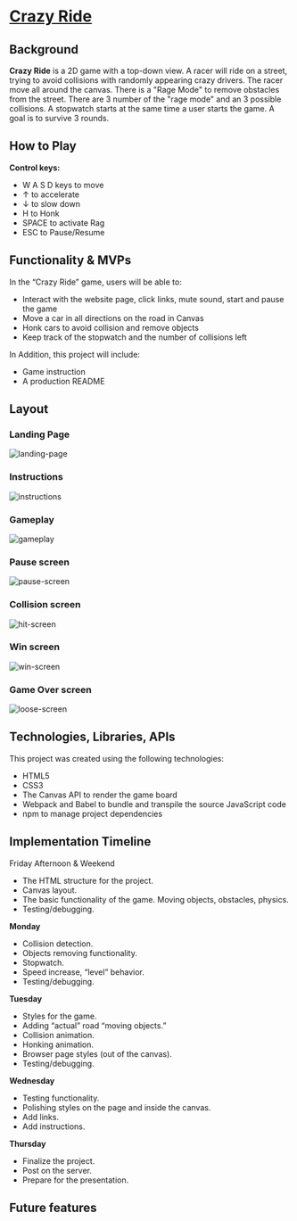 # [Crazy Ride](https://evgenii-shvetsov.github.io/racing-game/)

## Background

**Crazy Ride** is a 2D game with a top-down view. A racer will ride on a street, trying to avoid collisions with randomly appearing crazy drivers. The racer move all around the canvas. There is a "Rage Mode" to remove obstacles from the street. There are 3 number of the "rage mode" and an 3 possible collisions. A stopwatch starts at the same time a user starts the game. A goal is to survive 3 rounds. 

## How to Play
**Control keys:**
- W A S D keys to move
- ↑ to accelerate
- ↓ to slow down
- H to Honk
- SPACE to activate Rag
- ESC to Pause/Resume

## Functionality & MVPs

In the “Crazy Ride” game, users will be able to:

- Interact with the website page, click links, mute sound, start and pause the game
- Move a car in all directions on the road in Canvas
- Honk cars to avoid collision and remove objects
- Keep track of the stopwatch and the number of collisions left

In Addition, this project will include:
- Game instruction
- A production README



## Layout

### Landing Page
![landing-page](https://user-images.githubusercontent.com/46214277/206549617-2296477b-ee6a-40a7-9030-49da244d50d2.jpg)


### Instructions
![instructions](https://user-images.githubusercontent.com/46214277/206549656-1bed229c-8695-4e77-be0b-8c571886791e.jpg)


### Gameplay
![gameplay](https://user-images.githubusercontent.com/46214277/206549716-350ce3b0-4965-46a3-83d7-e3c38909ee05.jpg)


### Pause screen
![pause-screen](https://user-images.githubusercontent.com/46214277/206549754-e91ae34b-b19f-46f4-aa44-b9a7ef4faf80.jpg)


### Collision screen
![hit-screen](https://user-images.githubusercontent.com/46214277/206549783-741df344-b19b-442a-a1fc-6fcef382540f.jpg)


### Win screen
![win-screen](https://user-images.githubusercontent.com/46214277/206549804-c273d4e3-c0e7-41d9-a2c6-61b15a9dc49f.jpg)


### Game Over screen
![loose-screen](https://user-images.githubusercontent.com/46214277/206549914-fc510a10-420b-4310-9722-5b0bf2b6a503.jpg)


## Technologies, Libraries, APIs

This project was created using the following technologies:
- HTML5
- CSS3 
- The Canvas API to render the game board
- Webpack and Babel to bundle and transpile the source JavaScript code
- npm to manage project dependencies


## Implementation Timeline

Friday Afternoon & Weekend
- The HTML structure for the project.
- Canvas layout.
- The basic functionality of the game. Moving objects, obstacles, physics.
- Testing/debugging.

**Monday**
- Collision detection.
- Objects removing functionality.
- Stopwatch.
- Speed increase, “level” behavior.
- Testing/debugging.

**Tuesday**
- Styles for the game.
- Adding “actual” road “moving objects.”
- Collision animation.
- Honking animation.
- Browser page styles (out of the canvas).
- Testing/debugging.

**Wednesday**
- Testing functionality.
- Polishing styles on the page and inside the canvas.
- Add links.
- Add instructions.

**Thursday**
- Finalize the project. 
- Post on the server.
- Prepare for the presentation.


## Future features
